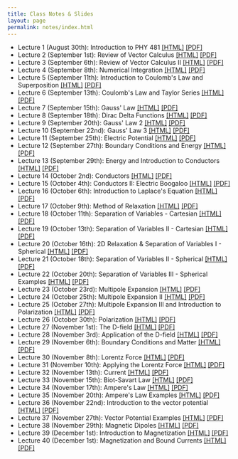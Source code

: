 ```yaml
---
title: Class Notes & Slides
layout: page
permalink: notes/index.html
---
```


-	Lecture 1 (August 30th): Introduction to PHY 481 [[HTML]](./01-slides.html) [[PDF]](./01-slides.pdf)
- Lecture 2 (September 1st): Review of Vector Calculus [[HTML]](./02-slides.html) [[PDF]](./02-slides.pdf)
- Lecture 3 (September 6th): Review of Vector Calculus II [[HTML]](./03-slides.html) [[PDF]](./03-slides.pdf)
- Lecture 4 (September 8th): Numerical Integration [[HTML]](./04-slides.html) [[PDF]](./04-slides.pdf)
- Lecture 5 (September 11th): Introduction to Coulomb's Law and Superposition [[HTML]](./05-slides.html) [[PDF]](./05-slides.pdf)
- Lecture 6 (September 13th): Coulomb's Law and Taylor Series [[HTML]](./06-slides.html) [[PDF]](./06-slides.pdf)
- Lecture 7 (September 15th): Gauss' Law [[HTML]](./07-slides.html) [[PDF]](./07-slides.pdf)
- Lecture 8 (September 18th): Dirac Delta Functions [[HTML]](./08-slides.html) [[PDF]](./08-slides.pdf)
- Lecture 9 (September 20th): Gauss' Law 2 [[HTML]](./09-slides.html) [[PDF]](./09-slides.pdf)
- Lecture 10 (September 22nd): Gauss' Law 3 [[HTML]](./10-slides.html) [[PDF]](./10-slides.pdf)
- Lecture 11 (September 25th): Electric Potential [[HTML]](./11-slides.html) [[PDF]](./11-slides.pdf)
- Lecture 12 (September 27th): Boundary Conditions and Energy [[HTML]](./12-slides.html) [[PDF]](./12-slides.pdf)
- Lecture 13 (September 29th): Energy and Introduction to Conductors [[HTML]](./13-slides.html) [[PDF]](./13-slides.pdf)
- Lecture 14 (October 2nd): Conductors [[HTML]](./14-slides.html) [[PDF]](./14-slides.pdf)
- Lecture 15 (October 4th): Conductors II: Electric Boogaloo [[HTML]](./15-slides.html) [[PDF]](./15-slides.pdf)
- Lecture 16 (October 6th): Introduction to Laplace's Equation [[HTML]](./16-slides.html) [[PDF]](./16-slides.pdf)
- Lecture 17 (October 9th): Method of Relaxation [[HTML]](./17-slides.html) [[PDF]](./17-slides.pdf)
- Lecture 18 (October 11th): Separation of Variables - Cartesian [[HTML]](./18-slides.html) [[PDF]](./18-slides.pdf)
- Lecture 19 (October 13th): Separation of Variables II - Cartesian [[HTML]](./19-slides.html) [[PDF]](./19-slides.pdf)
- Lecture 20 (October 16th): 2D Relaxation & Separation of Variables I - Spherical [[HTML]](./20-slides.html) [[PDF]](./20-slides.pdf)
- Lecture 21 (October 18th): Separation of Variables II - Spherical [[HTML]](./21-slides.html) [[PDF]](./21-slides.pdf)
- Lecture 22 (October 20th): Separation of Variables III - Spherical Examples [[HTML]](./22-slides.html) [[PDF]](./22-slides.pdf)
- Lecture 23 (October 23rd): Multipole Expansion [[HTML]](./23-slides.html) [[PDF]](./23-slides.pdf)
- Lecture 24 (October 25th): Multipole Expansion II [[HTML]](./24-slides.html) [[PDF]](./24-slides.pdf)
- Lecture 25 (October 27th): Multipole Expansion III and Introduction to Polarization [[HTML]](./25-slides.html) [[PDF]](./25-slides.pdf)
- Lecture 26 (October 30th): Polarization [[HTML]](./26-slides.html) [[PDF]](./26-slides.pdf)
- Lecture 27 (November 1st): The D-field [[HTML]](./27-slides.html) [[PDF]](./27-slides.pdf)
- Lecture 28 (November 3rd): Application of the D-field [[HTML]](./28-slides.html) [[PDF]](./28-slides.pdf)
- Lecture 29 (November 6th): Boundary Conditions and Matter [[HTML]](./29-slides.html) [[PDF]](./29-slides.pdf)
- Lecture 30 (November 8th): Lorentz Force [[HTML]](./30-slides.html) [[PDF]](./30-slides.pdf)
- Lecture 31 (November 10th): Applying the Lorentz Force [[HTML]](./31-slides.html) [[PDF]](./31-slides.pdf)
- Lecture 32 (November 13th): Current [[HTML]](./32-slides.html) [[PDF]](./32-slides.pdf)
- Lecture 33 (November 15th): Biot-Savart Law [[HTML]](./33-slides.html) [[PDF]](./33-slides.pdf)
- Lecture 34 (November 17th): Ampere's Law [[HTML]](./34-slides.html) [[PDF]](./34-slides.pdf)
- Lecture 35 (November 20th): Ampere's Law Examples [[HTML]](./35-slides.html) [[PDF]](./35-slides.pdf)
- Lecture 36 (November 22nd): Introduction to the vector potential [[HTML]](./36-slides.html) [[PDF]](./36-slides.pdf)
- Lecture 37 (November 27th): Vector Potential Examples [[HTML]](./37-slides.html) [[PDF]](./37-slides.pdf)
- Lecture 38 (November 29th): Magnetic Dipoles [[HTML]](./38-slides.html) [[PDF]](./38-slides.pdf)
- Lecture 39 (December 1st): Introduction to Magnetization [[HTML]](./39-slides.html) [[PDF]](./39-slides.pdf)
- Lecture 40 (December 1st): Magnetization and Bound Currents [[HTML]](./40-slides.html) [[PDF]](./40-slides.pdf)
